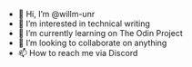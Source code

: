 - 👋 Hi, I’m @willm-unr
- 👀 I’m interested in technical writing
- 🌱 I’m currently learning on The Odin Project
- 💞️ I’m looking to collaborate on anything
- 📫 How to reach me via Discord

<!---
willm-unr/willm-unr is a ✨ special ✨ repository because its `README.md` (this file) appears on your GitHub profile.
You can click the Preview link to take a look at your changes.
--->
